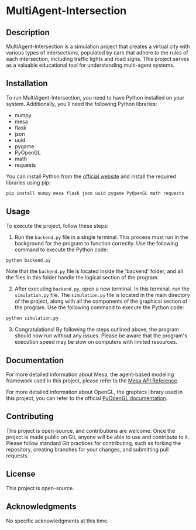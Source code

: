 # MultiAgent-Intersection

## Description

MultiAgent-Intersection is a simulation project that creates a virtual city with various types of intersections, populated by cars that adhere to the rules of each intersection, including traffic lights and road signs. This project serves as a valuable educational tool for understanding multi-agent systems.

## Installation

To run MultiAgent-Intersection, you need to have Python installed on your system. Additionally, you'll need the following Python libraries:

- numpy
- mesa
- flask
- json
- uuid
- pygame
- PyOpenGL
- math
- requests

You can install Python from the [official website](https://www.python.org/downloads) and install the required libraries using pip:

```bash
pip install numpy mesa flask json uuid pygame PyOpenGL math requests
```
## Usage

To execute the project, follow these steps:

1. Run the `backend.py` file in a single terminal. This process must run in the background for the program to function correctly. Use the following command to execute the Python code:

```bash
python backend.py
```

Note that the `backend.py` file is located inside the 'backend' folder, and all the files in this folder handle the logical section of the program.

2. After executing `backend.py`, open a new terminal. In this terminal, run the `simulation.py` file. The `simulation.py` file is located in the main directory of the project, along with all the components of the graphical section of the program. Use the following command to execute the Python code:

```bash
python simulation.py
```

3. Congratulations! By following the steps outlined above, the program should now run without any issues. Please be aware that the program's execution speed may be slow on computers with limited resources.


## Documentation

For more detailed information about Mesa, the agent-based modeling framework used in this project, please refer to the [Mesa API Reference](https://mesa.readthedocs.io/en/stable/apis/api_main.html).

For more detailed information about OpenGL, the graphics library used in this project, you can refer to the official [PyOpenGL documentation](https://pypi.org/project/PyOpenGL/). 


## Contributing

This project is open-source, and contributions are welcome. Once the project is made public on Git, anyone will be able to use and contribute to it. Please follow standard Git practices for contributing, such as forking the repository, creating branches for your changes, and submitting pull requests.

## License

This project is open-source.

## Acknowledgments

No specific acknowledgments at this time.
```
